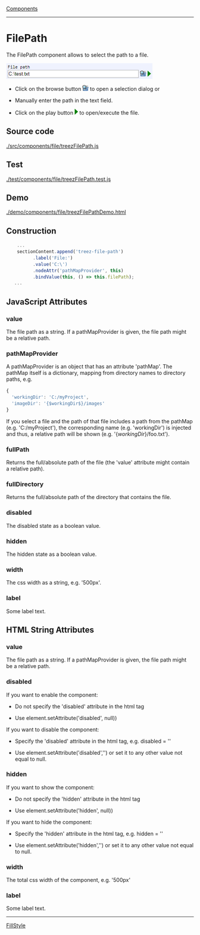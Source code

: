 [Components](../components.md)

----

# FilePath
		
The FilePath component allows to select the path to a file. 
	
![](../../images/treez_file_path.png)

* Click on the browse button ![](../../../icons/browse.png) to open a selection dialog or

* Manually enter the path in the text field. 

* Click on the play button ![](../../../icons/run_triangle.png) to open/execute the file.
		
## Source code

[./src/components/file/treezFilePath.js](../../../src/components/file/treezFilePath.js)

## Test

[./test/components/file/treezFilePath.test.js](../../../test/components/file/treezFilePath.test.js)

## Demo

[./demo/components/file/treezFilePathDemo.html](../../../demo/components/file/treezFilePathDemo.html)

## Construction

```javascript
    ...
    sectionContent.append('treez-file-path')
		  .label('File:')		
		  .value('C:\')
		  .nodeAttr('pathMapProvider', this)
		  .bindValue(this, () => this.filePath);	
   ...
```

## JavaScript Attributes

### value

The file path as a string. If a pathMapProvider is given, the file path might be a relative path.  

### pathMapProvider

A pathMapProvider is an object that has an attribute 'pathMap'. The pathMap itself is a dictionary, mapping
from directory names to directory paths, e.g.

```javascript
{
  'workingDir': 'C:/myProject',
  'imageDir': '{$workingDir$}/images'
}
```

If you select a file and the path of that file includes a path from the pathMap (e.g. 'C:/myProject'), the corresponding name (e.g. 'workingDir') is injected and thus, a relative path will be shown (e.g. '{$workingDir$}/foo.txt').  


### fullPath

Returns the full/absolute path of the file (the 'value' attribute might contain a relative path).

### fullDirectory

Returns the full/absolute path of the directory that contains the file.

### disabled

The disabled state as a boolean value. 

### hidden

The hidden state as a boolean value.

### width

The css width as a string, e.g. '500px'.

### label

Some label text. 


## HTML String Attributes

### value

The file path as a string. If a pathMapProvider is given, the file path might be a relative path.  

### disabled

If you want to enable the component:

* Do not specify the 'disabled' attribute in the html tag

* Use element.setAttribute('disabled', null)) 

If you want to disable the component:

* Specify the 'disabled' attribute in the html tag, e.g. disabled = ''

* Use element.setAttribute('disabled','') or set it to any other value not equal to null. 

### hidden

If you want to show the component:

* Do not specify the 'hidden' attribute in the html tag

* Use element.setAttribute('hidden', null)) 

If you want to hide the component:

* Specify the 'hidden' attribute in the html tag, e.g. hidden = ''

* Use element.setAttribute('hidden','') or set it to any other value not equal to null. 

### width

The total css width of the component, e.g. '500px'

### label

Some label text.


----

[FillStyle](../fillStyle/fillStyle.md)
